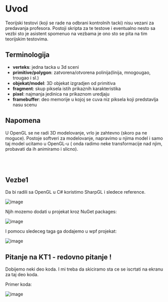 # Uvod

Teorijski testovi (koji se rade na odbrani kontrolnih tacki) nisu vezani za predavanja profesora. Postoji skripta za te testove i eventualno nesto sa vezbi sto je asistent spomenuo na vezbama je ono sto se pita na tim teorijskim testovima.

## Terminologija
  - **verteks**: jedna tacka u 3d sceni
  - **primitive/polygon**: zatvorena/otvorena polinija(linija, mnogougao, trougao i sl.)
  - **objekat/model**: 3D objekat izgradjen od primitiva
  - **fragment**: skup piksela istih prikaznih karakteristika
  - **pixel**: najmanja jedinica na prikaznom uredjaju
  - **framebuffer**: deo memorije u kojoj se cuva niz piksela koji predstavlja nasu scenu

## Napomena

U OpenGL se ne radi 3D modelovanje, vrlo je zahtevno (skoro pa ne moguce). Postoje softveri za modelovanje, napravimo u njima model i samo taj model ucitamo u OpenGL-u ( onda radimo neke transformacije nad njim, probavati da ih animiramo i slicno).


</br>
</br>

## Vezbe1

Da bi radili sa OpenGL u C# koristimo SharpGL i sledece reference.

![image](https://user-images.githubusercontent.com/45834270/97192720-77653c80-17a8-11eb-804e-e9d85eb2904a.png)

Njih mozemo dodati u projekat kroz NuGet packages:

![image](https://user-images.githubusercontent.com/45834270/97193001-cca14e00-17a8-11eb-942a-ede9025d852d.png)

I pomocu sledeceg taga ga dodajemo u wpf projekat:

![image](https://user-images.githubusercontent.com/45834270/97193375-391c4d00-17a9-11eb-8e45-bbada2caa645.png)

## Pitanje na KT1 - redovno pitanje !

Dobijemo neki deo koda. I mi treba da skiciramo sta ce se iscrtati na ekranu za taj deo koda.

Primer koda:

![image](https://user-images.githubusercontent.com/45834270/97197803-57d11280-17ae-11eb-8821-3f50965d73a2.png)



